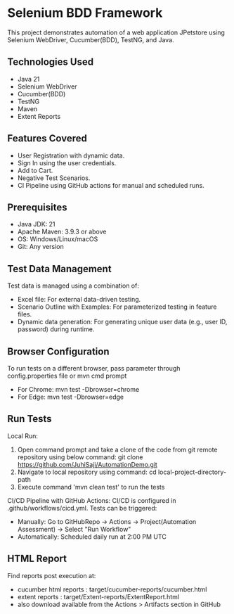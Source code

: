 # Selenium BDD Framework
This project demonstrates automation of a web application JPetstore using Selenium WebDriver, Cucumber(BDD), TestNG, and Java.

## Technologies Used
- Java 21
- Selenium WebDriver
- Cucumber(BDD)
- TestNG
- Maven
- Extent Reports

## Features Covered
- User Registration with dynamic data.
- Sign In using the user credentials.
- Add to Cart.
- Negative Test Scenarios.
- CI Pipeline using GitHub actions for manual and scheduled runs.

## Prerequisites
- Java JDK:		21
- Apache Maven:		3.9.3 or above
- OS:			Windows/Linux/macOS
- Git:			Any version
	
## Test Data Management
Test data is managed using a combination of:
  - Excel file: For external data-driven testing.
  - Scenario Outline with Examples: For parameterized testing in feature files.
  - Dynamic data generation: For generating unique user data (e.g., user ID, password) during runtime.

## Browser Configuration
To run tests on a different browser, pass parameter through config.properties file or mvn cmd prompt
- For Chrome: mvn test -Dbrowser=chrome
- For Edge: mvn test -Dbrowser=edge

## Run Tests
Local Run:
1. Open command prompt and take a clone of the code from git remote repository using below command:
	 git clone https://github.com/JuhiSaji/AutomationDemo.git
2. Navigate to local repository using command:
	 cd local-project-directory-path
3. Execute command 'mvn clean test' to run the tests 

CI/CD Pipeline with GitHub Actions: 
CI/CD is configured in .github/workflows/cicd.yml.
Tests can be triggered:
 - Manually: Go to GitHubRepo -> Actions -> Project(Automation Assessment) -> Select "Run Workflow"
 - Automatically: Scheduled daily run at 2:00 PM UTC
 
## HTML Report
Find reports post execution at:
 - cucumber html reports : target/cucumber-reports/cucumber.html
 - extent reports : target/Extent-reports/ExtentReport.html
 - also download available from the Actions > Artifacts section in GitHub
